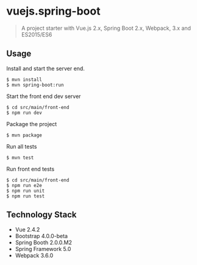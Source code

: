 # vuejs.spring-boot

> A project starter with Vue.js 2.x, Spring Boot 2.x, Webpack, 3.x and ES2015/ES6

## Usage

Install and start the server end.

```
$ mvn install
$ mvn spring-boot:run
```

Start the front end dev server

```
$ cd src/main/front-end
$ npm run dev
```

Package the project

```
$ mvn package
```

Run all tests

```
$ mvn test
```

Run front end tests

```
$ cd src/main/front-end
$ npm run e2e
$ npm run unit
$ npm run test
```

## Technology Stack
- Vue 2.4.2
- Bootstrap 4.0.0-beta
- Spring Booth 2.0.0.M2
- Spring Framework 5.0
- Webpack 3.6.0
